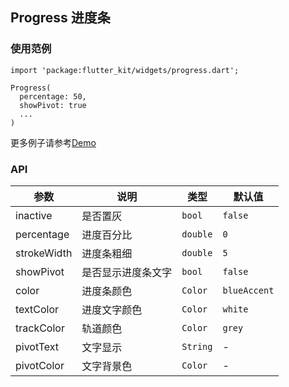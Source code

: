 ## Progress 进度条

### 使用范例

```
import 'package:flutter_kit/widgets/progress.dart';

Progress(
  percentage: 50,
  showPivot: true
  ...
)
```

更多例子请参考[Demo](../lib/routes/demoProgress.dart)

### API

| 参数  | 说明  | 类型  | 默认值  |
| ------------ | ------------ | ------------ | ------------ |
| inactive | 是否置灰 | `bool` | `false` |
| percentage | 进度百分比 | `double` | `0` |
| strokeWidth | 进度条粗细 | `double` | `5` |
| showPivot | 是否显示进度条文字 | `bool` | `false` |
| color | 进度条颜色 | `Color` | `blueAccent` |
| textColor | 进度文字颜色 | `Color` | `white` |
| trackColor | 轨道颜色 | `Color` | `grey` |
| pivotText | 文字显示 | `String` | - |
| pivotColor | 文字背景色 | `Color` | - |
